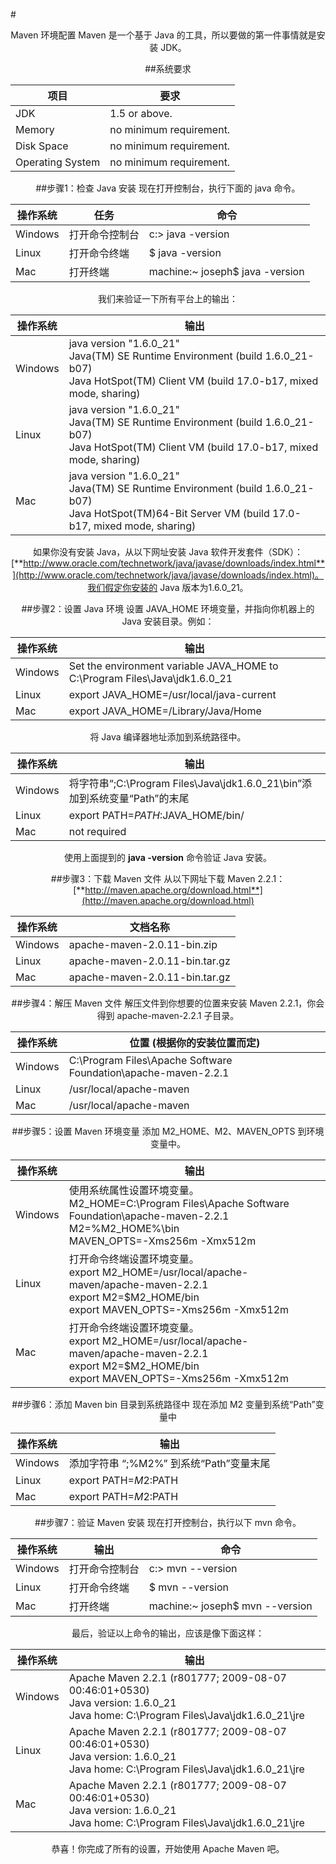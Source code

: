 #<center>Maven 环境配置
Maven 是一个基于 Java 的工具，所以要做的第一件事情就是安装 JDK。

##系统要求

项目              | 要求
---------------- | -----------------------
JDK              | 1.5 or above.
Memory           | no minimum requirement.
Disk Space       | no minimum requirement.
Operating System | no minimum requirement.

##步骤1：检查 Java 安装
现在打开控制台，执行下面的 java 命令。

操作系统  | 任务                   | 命令
------- | ---------------------- | -------------------------------
Windows | 打开命令控制台           | c:\> java -version
Linux   | 打开命令终端             | $ java -version
Mac     | 打开终端                | machine:~ joseph$ java -version

我们来验证一下所有平台上的输出：

操作系统 | 输出
--------|---------------------------------------------------------
Windows | java version "1.6.0_21"<br/>Java(TM) SE Runtime Environment (build 1.6.0_21-b07)<br/>Java HotSpot(TM) Client VM (build 17.0-b17, mixed mode, sharing)
Linux   | java version "1.6.0_21"<br/>Java(TM) SE Runtime Environment (build 1.6.0_21-b07)<br/>Java HotSpot(TM) Client VM (build 17.0-b17, mixed mode, sharing)
Mac     | java version "1.6.0_21"<br/>Java(TM) SE Runtime Environment (build 1.6.0_21-b07)<br/>Java HotSpot(TM)64-Bit Server VM (build 17.0-b17, mixed mode, sharing)

如果你没有安装 Java，从以下网址安装 Java 软件开发套件（SDK）：[**http://www.oracle.com/technetwork/java/javase/downloads/index.html**](http://www.oracle.com/technetwork/java/javase/downloads/index.html)。我们假定你安装的 Java 版本为1.6.0_21。

##步骤2：设置 Java 环境
设置 JAVA_HOME 环境变量，并指向你机器上的 Java 安装目录。例如：

操作系统 | 输出
--------|---------------------------------------------------------
Windows | Set the environment variable JAVA_HOME to C:\Program Files\Java\jdk1.6.0_21
Linux   | export JAVA_HOME=/usr/local/java-current
Mac     | export JAVA_HOME=/Library/Java/Home

将 Java 编译器地址添加到系统路径中。

操作系统 | 输出
--------|---------------------------------------------------------
Windows | 将字符串“;C:\Program Files\Java\jdk1.6.0_21\bin”添加到系统变量“Path”的末尾
Linux   | export PATH=$PATH:$JAVA_HOME/bin/
Mac     | not required

使用上面提到的 **java -version** 命令验证 Java 安装。

##步骤3：下载 Maven 文件
从以下网址下载 Maven 2.2.1：[**http://maven.apache.org/download.html**](http://maven.apache.org/download.html)

操作系统  | 文档名称
--------|-------------------------------
Windows | apache-maven-2.0.11-bin.zip
Linux   | apache-maven-2.0.11-bin.tar.gz
Mac     | apache-maven-2.0.11-bin.tar.gz

##步骤4：解压 Maven 文件
解压文件到你想要的位置来安装 Maven 2.2.1，你会得到 apache-maven-2.2.1 子目录。

操作系统  | 位置 (根据你的安装位置而定)
--------|---------------------------------------------------------------
Windows | C:\Program Files\Apache Software Foundation\apache-maven-2.2.1
Linux   | /usr/local/apache-maven
Mac     | /usr/local/apache-maven

##步骤5：设置 Maven 环境变量
添加 M2_HOME、M2、MAVEN_OPTS 到环境变量中。

操作系统 | 输出
--------|-------------------------------------------------------
Windows | 使用系统属性设置环境变量。<br/>M2_HOME=C:\Program Files\Apache Software Foundation\apache-maven-2.2.1<br/>M2=%M2_HOME%\bin<br/>MAVEN_OPTS=-Xms256m -Xmx512m
Linux   | 打开命令终端设置环境变量。<br/>export M2_HOME=/usr/local/apache-maven/apache-maven-2.2.1<br/>export M2=$M2_HOME/bin<br/>export MAVEN_OPTS=-Xms256m -Xmx512m
Mac     | 打开命令终端设置环境变量。<br/>export M2_HOME=/usr/local/apache-maven/apache-maven-2.2.1<br/>export M2=$M2_HOME/bin<br/>export MAVEN_OPTS=-Xms256m -Xmx512m

##步骤6：添加 Maven bin 目录到系统路径中
现在添加 M2 变量到系统“Path”变量中

操作系统 | 输出
--------|-------------------------------------------------------
Windows | 添加字符串 “;%M2%” 到系统“Path”变量末尾
Linux   | export PATH=$M2:$PATH
Mac     | export PATH=$M2:$PATH

##步骤7：验证 Maven 安装
现在打开控制台，执行以下 mvn 命令。

操作系统 | 输出          | 命令
--------|--------------|----------------------------------------
Windows | 打开命令控制台 | c:\> mvn --version
Linux   | 打开命令终端   | $ mvn --version
Mac     | 打开终端      | machine:~ joseph$ mvn --version

最后，验证以上命令的输出，应该是像下面这样：

操作系统 | 输出
--------|-------------------------------------------------------
Windows | Apache Maven 2.2.1 (r801777; 2009-08-07 00:46:01+0530)<br/>Java version: 1.6.0_21<br/>Java home: C:\Program Files\Java\jdk1.6.0_21\jre
Linux   | Apache Maven 2.2.1 (r801777; 2009-08-07 00:46:01+0530)<br/>Java version: 1.6.0_21<br/>Java home: C:\Program Files\Java\jdk1.6.0_21\jre
Mac     | Apache Maven 2.2.1 (r801777; 2009-08-07 00:46:01+0530)<br/>Java version: 1.6.0_21<br/>Java home: C:\Program Files\Java\jdk1.6.0_21\jre

恭喜！你完成了所有的设置，开始使用 Apache Maven 吧。